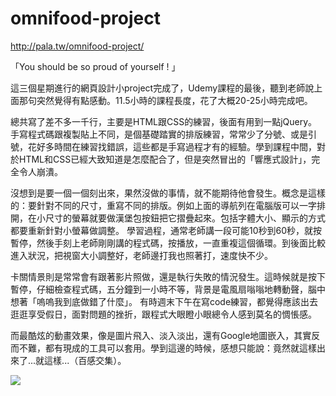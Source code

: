 # omnifood-project

http://pala.tw/omnifood-project/

「You should be so proud of yourself ! 」

這三個星期進行的網頁設計小project完成了，Udemy課程的最後，聽到老師說上面那句突然覺得有點感動。11.5小時的課程長度，花了大概20-25小時完成吧。

總共寫了差不多一千行，主要是HTML跟CSS的練習，後面有用到一點jQuery。
手寫程式碼跟複製貼上不同，是個基礎踏實的排版練習，常常少了分號、或是引號，花好多時間在練習找錯誤，這些都是手寫過程才有的經驗。學到課程中間，對於HTML和CSS已經大致知道是怎麼配合了，但是突然冒出的「響應式設計」，完全令人崩潰。

沒想到是要一個一個刻出來，果然沒做的事情，就不能期待他會發生。概念是這樣的：要針對不同的尺寸，重寫不同的排版。例如上面的導航列在電腦版可以一字排開，在小尺寸的螢幕就要做漢堡包按鈕把它摺疊起來。包括字體大小、顯示的方式都要重新針對小螢幕做調整。
學習過程，通常老師講一段可能10秒到60秒，就按暫停，然後手刻上老師剛剛講的程式碼，按播放，一直重複這個循環。到後面比較進入狀況，把視窗大小調整好，老師邊打我也照著打，速度快不少。

卡關情景則是常常會有跟著影片照做，還是執行失敗的情況發生。這時候就是按下暫停，仔細檢查程式碼，五分鐘到一小時不等，背景是電風扇嗡嗡地轉動聲，腦中想著「嗚嗚我到底做錯了什麼」。
有時週末下午在寫code練習，都覺得應該出去逛逛享受假日，面對問題的挫折，跟程式大眼瞪小眼總令人感到莫名的惆悵感。

而最酷炫的動畫效果，像是圖片飛入、淡入淡出，還有Google地圖嵌入，其實反而不難，都有現成的工具可以套用。學到這邊的時候，感想只能說：竟然就這樣出來了...就這樣...（百感交集）。

![](https://github.com/hipala/omnifood-project/blob/gh-pages/omnifood_screenshot.png?raw=true?raw=true)
